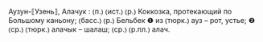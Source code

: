 ---
---

Аузун-⟦Узень⟧, Алачук
: ⦅п.⦆ ⦅ист.⦆ ⦅р.⦆ Коккозка, протекающий по Большому каньону; ⦅басс.⦆ ⦅р.⦆ Бельбек ❶ из ⦅тюрк.⦆ ауз – рот, устье; ❷ ⦅ср.⦆ ⦅тюрк.⦆ алачык – шалаш; ⦅ср.⦆ ⦅р.пл.⦆ алач.
